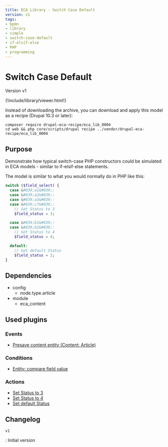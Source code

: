 ```yaml
---
title: ECA Library - Switch Case Default
version: v1
tags:
- bpmn
- library
- simple
- switch-case-default
- if-elsif-else
- PHP
- programming
---
```

# Switch Case Default

Version v1

<script>url='bpmn_io-eca_lib_0004.xml';archive='bpmn_io-eca_lib_0004.tar.gz'</script>
{!include/library/viewer.html!}

Instead of downloading the archive, you can download and apply this model as a recipe (Drupal 10.3 or later):

```shell
composer require drupal-eca-recipe/eca_lib_0004
cd web && php core/scripts/drupal recipe ../vendor/drupal-eca-recipe/eca_lib_0004
```

## Purpose

Demonstrate how typical switch-case PHP constructors could be simulated in ECA models - similar to if-elsif-else statements.

The model is similar to what you would normally do in PHP like this:

```php
switch ($field_select) {
  case &#039;a1&#039;:
  case &#039;a2&#039;:
  case &#039;a3&#039;:
  case &#039;c7&#039;:
    // Set Status to 3
    $field_status = 3;

  case &#039;b1&#039;:
  case &#039;b2&#039;:
    // Set Status to 4
    $field_status = 4;

  default:
    // Set default Status
    $field_status = 2;
}
```

## Dependencies

- config
    - node.type.article
- module
    - eca_content

## Used plugins

### Events

- [Presave content entity (Content: Article)](/plugins/eca/content/events/content_entity_presave.md)

### Conditions

- [Entity: compare field value](/plugins/eca/content/conditions/eca_entity_field_value.md)

### Actions

- [Set Status to 3](/plugins/eca/content/actions/eca_set_field_value.md)
- [Set Status to 4](/plugins/eca/content/actions/eca_set_field_value.md)
- [Set default Status](/plugins/eca/content/actions/eca_set_field_value.md)

## Changelog

`v1`

:   Initial version
